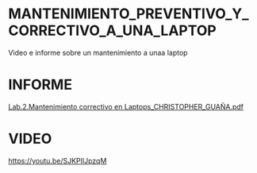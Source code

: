 # MANTENIMIENTO_PREVENTIVO_Y_CORRECTIVO_A_UNA_LAPTOP
Video e informe sobre un mantenimiento a unaa laptop 
# INFORME 
[Lab.2.Mantenimiento correctivo en Laptops_CHRISTOPHER_GUAÑA.pdf](https://github.com/Christopher9653/MANTENIMIENTO_PREVENTIVO_Y_CORRECTIVO_A_UNA_LAPTOP/files/11973811/Lab.2.Mantenimiento.correctivo.en.Laptops_CHRISTOPHER_GUANA.pdf)
# VIDEO
https://youtu.be/SJKPlIJpzqM
